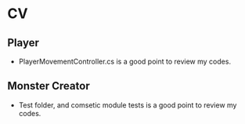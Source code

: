 # CV

## Player
- PlayerMovementController.cs is a good point to review my codes. 

## Monster Creator
- Test folder, and comsetic module tests is a good point to review my codes.

